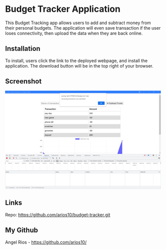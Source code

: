 # Budget Tracker Application

This Budget Tracking app allows users to add and subtract money from their personal budgets. The application will even save transaction if the user loses connectivity, then upload the data when they are back online.

## Installation

To install, users click the link to the deployed webpage, and install the application. The download button will be in the top right of your browser.

## Screenshot

![Screenshot](assets\budget-tracker-pwa.jpg)

## Links

Repo: https://github.com/arios10/budget-tracker.git

## My Github

Angel Rios - https://github.com/arios10/